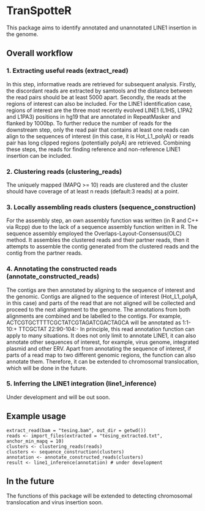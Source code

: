 # TranSpotteR
This package aims to identify annotated and unannotated LINE1 insertion in the genome.

## Overall workflow
### 1. Extracting useful reads (extract_read)
In this step,  informative reads are retrieved for subsequent analysis.
Firstly, the discordant reads are extracted by samtools and the distance between the read pairs should be at least 5000 apart.
Secondly, the reads at the regions of interest can also be included.
For the LINE1 identification case, regions of interest are the three most recently evolved LINE1 (L1HS, L1PA2 and L1PA3) positions in hg19 that are annotated in RepeatMasker and flanked by 1000bp.
To further reduce the number of reads for the downstream step, only the read pair that contains at least one reads can align to the sequences of interest (in this case, it is Hot_L1_polyA) or reads pair has long clipped regions (potentially polyA) are retrieved.
Combining these steps, the reads for finding reference and non-reference LINE1 insertion can be included.

### 2. Clustering reads (clustering_reads)
The uniquely mapped (MAPQ >= 10) reads are clustered and the cluster should have coverage of at least n reads (default:3 reads) at a point.

### 3. Locally assembling reads clusters (sequence_construction)
For the assembly step, an own assembly function was written (in R and C++ via Rcpp) due to the lack of a sequence assembly function written in R.
The sequence assembly employed the Overlaps-Layout-Consensus(OLC) method.
It assembles the clustered reads and their partner reads, then it attempts to assemble the contig generated from the clustered reads and the contig from the partner reads.

### 4. Annotating the constructed reads (annotate_constructed_reads)
The contigs are then annotated by aligning to the sequence of interest and the genomic.
Contigs are aligned to the sequence of interest (Hot_L1_polyA, in this case) and parts of the read that are not aligned will be collected and proceed to the next alignment to the genome.
The annotations from both alignments are combined and be labelled to the contigs.
For example, ACTCGTGCTTTTCGCTATCGTAGATCGACTAGCA will be annotated as 1:1-10:+ TTCGCTAT 22:90-104:-
In principle, this read annotation function can apply to many situations.
It does not only limit to annotate LINE1, it can also annotate other sequences of interest, for example, virus genome, integrated plasmid and other ERV.
Apart from  annotating the sequence of interest, if parts of a read map to two different genomic regions, the function can also annotate them.
Therefore, it can be extended to chromosomal translocation, which will be done in the future.

### 5. Inferring the LINE1 integration (line1_inference)
Under development and will be out soon.

## Example usage
```
extract_read(bam = "tesing.bam", out_dir = getwd())
reads <- import_files(extracted = "tesing_extracted.txt", anchor_min_mapq = 10)
clusters <- clustering_reads(reads)
clusters <- sequence_construction(clusters)
annotation <- annotate_constructed_reads(clusters)
result <- line1_inference(annotation) # under development
```

## In the future
The functions of this package will be extended to detecting chromosomal translocation and virus insertion soon.

